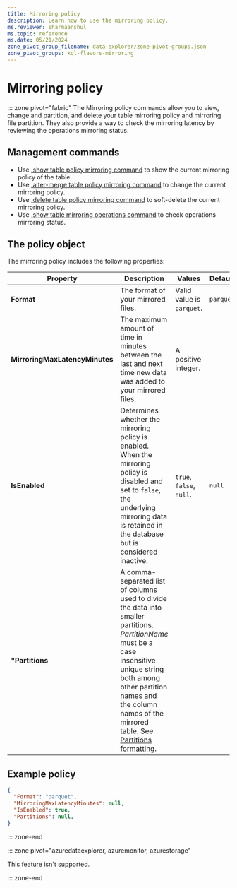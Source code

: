 ```yaml
---
title: Mirroring policy
description: Learn how to use the mirroring policy.
ms.reviewer: sharmaanshul
ms.topic: reference
ms.date: 05/21/2024
zone_pivot_group_filename: data-explorer/zone-pivot-groups.json
zone_pivot_groups: kql-flavors-mirroring
---
```

# Mirroring policy

::: zone pivot="fabric"
The Mirroring policy commands allow you to view, change and partition, and delete your table mirroring policy and mirroring file partition. They also provide a way to check the mirroring latency by reviewing the operations mirroring status.

## Management commands

* Use [.show table policy mirroring command](show-table-mirroring-policy-command.md) to show the current mirroring policy of the table.
* Use [.alter-merge table policy mirroring command](alter-merge-mirroring-policy-command.md) to change the current mirroring policy.
* Use [.delete table policy mirroring command](delete-table-mirroring-policy-command.md) to soft-delete the current mirroring policy.
* Use [.show table mirroring operations command](show-table-mirroring-operations-command.md) to check operations mirroring status.

## The policy object

The mirroring policy includes the following properties:

| Property | Description | Values | Default|
|---|---|---|---|
| **Format** | The format of your mirrored files. | Valid value is `parquet`. | `parquet` |
| **MirroringMaxLatencyMinutes** | The maximum amount of time in minutes between the last and next time new data was added to your mirrored files. | A positive integer. | |
|  **IsEnabled** | Determines whether the mirroring policy is enabled. When the mirroring policy is disabled and set to `false`, the underlying mirroring data is retained in the database but is considered inactive. | `true`, `false`, `null`. | `null` |
| **"Partitions** | A comma-separated list of columns used to divide the data into smaller partitions. *PartitionName* must be a case insensitive unique string both among other partition names and the column names of the mirrored table. See [Partitions formatting](external-tables-azure-storage.md#partitions-formatting).| | |

## Example policy

```json
{
  "Format": "parquet",
  "MirroringMaxLatencyMinutes": null,
  "IsEnabled": true,
  "Partitions": null,
}

```

::: zone-end

::: zone pivot="azuredataexplorer, azuremonitor, azurestorage"

This feature isn't supported.

::: zone-end
